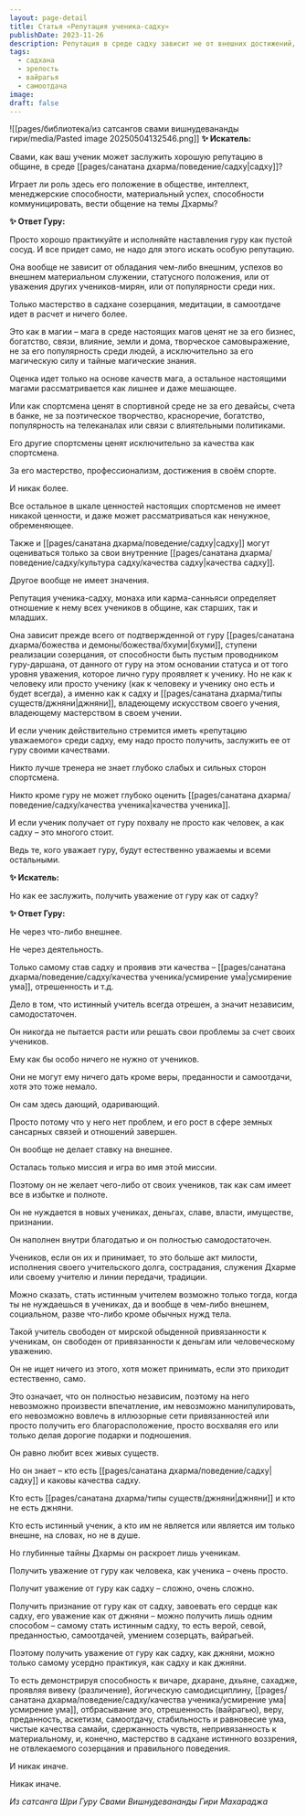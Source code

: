 ```yaml
---
layout: page-detail
title: Статья «Репутация ученика-садху»
publishDate: 2023-11-26
description: Репутация в среде садху зависит не от внешних достижений, а только от мастерства в садхане, самоотдачи и внутренней зрелости. Уважение гуру приходит не за материальные успехи или коммуникабельность, а за проявление качеств садху - усмирения ума, вайрагьи, веры, преданности и стабильности в практике. Истинный учитель независим и оценивает ученика только по внутренним качествам и зрелости в созерцании.
tags:
  - садхана
  - зрелость
  - вайрагья
  - самоотдача
image: 
draft: false
---
```

![[pages/библиотека/из сатсангов свами вишнудевананды гири/media/Pasted image 20250504132546.png]]
**✨ Искатель:** 

 Свами, как ваш ученик может заслужить хорошую репутацию в общине, в среде [[pages/санатана дхарма/поведение/садху|садху]]?

 Играет ли роль здесь его положение в обществе, интеллект, менеджерские способности, материальный успех, способности коммуницировать, вести общение на темы Дхармы?

  
**✨ Ответ Гуру:** 

 Просто хорошо практикуйте и исполняйте наставления гуру как пустой сосуд. И все придет само, не надо для этого искать особую репутацию.

 Она вообще не зависит от обладания чем-либо внешним, успехов во внешнем материальном служении, статусного положения, или от уважения других учеников-мирян, или от популярности среди них.

 Только мастерство в садхане созерцания, медитации, в самоотдаче идет в расчет и ничего более.

 Это как в магии – мага в среде настоящих магов ценят не за его бизнес, богатство, связи, влияние, земли и дома, творческое самовыражение, не за его популярность среди людей, а исключительно за его магическую силу и тайные магические знания.

 Оценка идет только на основе качеств мага, а остальное настоящими магами рассматривается как лишнее и даже мешающее.

 Или как спортсмена ценят в спортивной среде не за его девайсы, счета в банке, не за поэтическое творчество, красноречие, богатство, популярность на телеканалах или связи с влиятельными политиками.

 Его другие спортсмены ценят исключительно за качества как спортсмена.

 За его мастерство, профессионализм, достижения в своём спорте.

 И никак более.

 Все остальное в шкале ценностей настоящих спортсменов не имеет никакой ценности, и даже может рассматриваться как ненужное, обременяющее.

 Также и [[pages/санатана дхарма/поведение/садху|садху]] могут оцениваться только за свои внутренние [[pages/санатана дхарма/поведение/садху/культура садху/качества садху|качества садху]]. 

 Другое вообще не имеет значения.

 Репутация ученика-садху, монаха или карма-санньяси определяет отношение к нему всех учеников в общине, как старших, так и младших.

 Она зависит прежде всего от подтвержденной от гуру [[pages/санатана дхарма/божества и демоны/божества/бхуми|бхуми]], ступени реализации созерцания, от способности быть пустым проводником гуру-даршана, от данного от гуру на этом основании статуса и от того уровня уважения, которое лично гуру проявляет к ученику. Но не как к человеку или просто ученику (как к человеку и ученику оно есть и будет всегда), а именно как к садху и [[pages/санатана дхарма/типы существ/джняни|джняни]], владеющему искусством своего учения, владеющему мастерством в своем учении.

 И если ученик действительно стремится иметь «репутацию уважаемого» среди садху, ему надо просто получить, заслужить ее от гуру своими качествами.

 Никто лучше тренера не знает глубоко слабых и сильных сторон спортсмена.

 Никто кроме гуру не может глубоко оценить [[pages/санатана дхарма/поведение/садху/качества ученика|качества ученика]].

 И если ученик получает от гуру похвалу не просто как человек, а как садху – это многого стоит.

 Ведь те, кого уважает гуру, будут естественно уважаемы и всеми остальными.

  
**✨ Искатель:** 

 Но как ее заслужить, получить уважение от гуру как от садху?

  
**✨ Ответ Гуру:** 

 Не через что-либо внешнее.

 Не через деятельность.

 Только самому став садху и проявив эти качества – [[pages/санатана дхарма/поведение/садху/качества ученика/усмирение ума|усмирение ума]], отрешенность и т.д.

 Дело в том, что истинный учитель всегда отрешен, а значит независим, самодостаточен.

 Он никогда не пытается расти или решать свои проблемы за счет своих учеников.

 Ему как бы особо ничего не нужно от учеников.

 Они не могут ему ничего дать кроме веры, преданности и самоотдачи, хотя это тоже немало.

 Он сам здесь дающий, одаривающий.

 Просто потому что у него нет проблем, и его рост в сфере земных сансарных связей и отношений завершен.

 Он вообще не делает ставку на внешнее.

 Осталась только миссия и игра во имя этой миссии.

 Поэтому он не желает чего-либо от своих учеников, так как сам имеет все в избытке и полноте.

 Он не нуждается в новых учениках, деньгах, славе, власти, имуществе, признании.

 Он наполнен внутри благодатью и он полностью самодостаточен.

 Учеников, если он их и принимает, то это больше акт милости, исполнения своего учительского долга, сострадания, служения Дхарме или своему учителю и линии передачи, традиции.

 Можно сказать, стать истинным учителем возможно только тогда, когда ты не нуждаешься в учениках, да и вообще в чем-либо внешнем, социальном, разве что-либо кроме обычных нужд тела.

 Такой учитель свободен от мирской обыденной привязанности к ученикам, он свободен от привязанности к деньгам или человеческому уважению.

 Он не ищет ничего из этого, хотя может принимать, если это приходит естественно, само.

 Это означает, что он полностью независим, поэтому на него невозможно произвести впечатление, им невозможно манипулировать, его невозможно вовлечь в иллюзорные сети привязанностей или просто получить его благорасположение, просто восхваляя его или только делая дорогие подарки и подношения.

 Он равно любит всех живых существ.

 Но он знает – кто есть [[pages/санатана дхарма/поведение/садху|садху]] и каковы качества садху.

 Кто есть [[pages/санатана дхарма/типы существ/джняни|джняни]] и кто не есть джняни.

 Кто есть истинный ученик, а кто им не является или является им только внешне, на словах, но не в душе.

 Но глубинные тайны Дхармы он раскроет лишь ученикам.

 Получить уважение от гуру как человека, как ученика – очень просто.

 Получит уважение от гуру как садху – сложно, очень сложно.

 Получить признание от гуру как от садху, завоевать его сердце как садху, его уважение как от джняни – можно получить лишь одним способом – самому стать истинным садху, то есть верой, севой, преданностью, самоотдачей, умением созерцать, вайрагьей.

 Поэтому получить уважение от гуру как садху, как джняни, можно только самому усердно практикуя, как садху и как джняни.

 То есть демонстрируя способность к вичаре, дхаране, дхьяне, сахадже, проявляя вивеку (различение), йогическую самодисциплину, [[pages/санатана дхарма/поведение/садху/качества ученика/усмирение ума|усмирение ума]], отбрасывание эго, отрешенность (вайрагью), веру, преданность, аскетизм, самоотдачу, стабильность и равновесие ума, чистые качества самайи, сдержанность чувств, непривязанность к материальному, и, конечно, мастерство в садхане истинного воззрения, не отвлекаемого созерцания и правильного поведения.

 И никак иначе.

 Никак иначе.

*Из сатсанга Шри Гуру Свами Вишнудевананды Гири Махараджа*